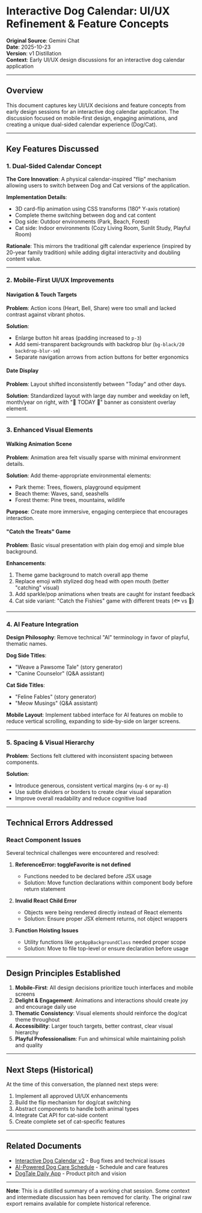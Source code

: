 # Interactive Dog Calendar: UI/UX Refinement & Feature Concepts

**Original Source**: Gemini Chat  
**Date**: 2025-10-23  
**Version**: v1 Distillation  
**Context**: Early UI/UX design discussions for an interactive dog calendar application

---

## Overview

This document captures key UI/UX decisions and feature concepts from early design sessions for an interactive dog calendar application. The discussion focused on mobile-first design, engaging animations, and creating a unique dual-sided calendar experience (Dog/Cat).

---

## Key Features Discussed

### 1. Dual-Sided Calendar Concept

**The Core Innovation**: A physical calendar-inspired "flip" mechanism allowing users to switch between Dog and Cat versions of the application.

**Implementation Details**:
- 3D card-flip animation using CSS transforms (180° Y-axis rotation)
- Complete theme switching between dog and cat content
- Dog side: Outdoor environments (Park, Beach, Forest)
- Cat side: Indoor environments (Cozy Living Room, Sunlit Study, Playful Room)

**Rationale**: This mirrors the traditional gift calendar experience (inspired by 20-year family tradition) while adding digital interactivity and doubling content value.

---

### 2. Mobile-First UI/UX Improvements

#### Navigation & Touch Targets
**Problem**: Action icons (Heart, Bell, Share) were too small and lacked contrast against vibrant photos.

**Solution**:
- Enlarge button hit areas (padding increased to `p-3`)
- Add semi-transparent backgrounds with backdrop blur (`bg-black/20 backdrop-blur-sm`)
- Separate navigation arrows from action buttons for better ergonomics

#### Date Display
**Problem**: Layout shifted inconsistently between "Today" and other days.

**Solution**: Standardized layout with large day number and weekday on left, month/year on right, with "🌟 TODAY 🌟" banner as consistent overlay element.

---

### 3. Enhanced Visual Elements

#### Walking Animation Scene
**Problem**: Animation area felt visually sparse with minimal environment details.

**Solution**: Add theme-appropriate environmental elements:
- Park theme: Trees, flowers, playground equipment
- Beach theme: Waves, sand, seashells
- Forest theme: Pine trees, mountains, wildlife

**Purpose**: Create more immersive, engaging centerpiece that encourages interaction.

#### "Catch the Treats" Game
**Problem**: Basic visual presentation with plain dog emoji and simple blue background.

**Enhancements**:
1. Theme game background to match overall app theme
2. Replace emoji with stylized dog head with open mouth (better "catching" visual)
3. Add sparkle/pop animations when treats are caught for instant feedback
4. Cat side variant: "Catch the Fishies" game with different treats (🐟 vs 🦴)

---

### 4. AI Feature Integration

**Design Philosophy**: Remove technical "AI" terminology in favor of playful, thematic names.

**Dog Side Titles**:
- "Weave a Pawsome Tale" (story generator)
- "Canine Counselor" (Q&A assistant)

**Cat Side Titles**:
- "Feline Fables" (story generator)
- "Meow Musings" (Q&A assistant)

**Mobile Layout**: Implement tabbed interface for AI features on mobile to reduce vertical scrolling, expanding to side-by-side on larger screens.

---

### 5. Spacing & Visual Hierarchy

**Problem**: Sections felt cluttered with inconsistent spacing between components.

**Solution**: 
- Introduce generous, consistent vertical margins (`my-6` or `my-8`)
- Use subtle dividers or borders to create clear visual separation
- Improve overall readability and reduce cognitive load

---

## Technical Errors Addressed

### React Component Issues
Several technical challenges were encountered and resolved:

1. **ReferenceError: toggleFavorite is not defined**
   - Functions needed to be declared before JSX usage
   - Solution: Move function declarations within component body before return statement

2. **Invalid React Child Error**
   - Objects were being rendered directly instead of React elements
   - Solution: Ensure proper JSX element returns, not object wrappers

3. **Function Hoisting Issues**
   - Utility functions like `getAppBackgroundClass` needed proper scope
   - Solution: Move to file top-level or ensure declaration before usage

---

## Design Principles Established

1. **Mobile-First**: All design decisions prioritize touch interfaces and mobile screens
2. **Delight & Engagement**: Animations and interactions should create joy and encourage daily use
3. **Thematic Consistency**: Visual elements should reinforce the dog/cat theme throughout
4. **Accessibility**: Larger touch targets, better contrast, clear visual hierarchy
5. **Playful Professionalism**: Fun and whimsical while maintaining polish and quality

---

## Next Steps (Historical)

At the time of this conversation, the planned next steps were:
1. Implement all approved UI/UX enhancements
2. Build the flip mechanism for dog/cat switching
3. Abstract components to handle both animal types
4. Integrate Cat API for cat-side content
5. Create complete set of cat-specific features

---

## Related Documents

- [Interactive Dog Calendar v2](Interactive%20Dog%20Calendar%20v2.md) - Bug fixes and technical issues
- [AI-Powered Dog Care Schedule](AI-Powered%20Dog%20Care%20Schedule.md) - Schedule and care features
- [DogTale Daily App](DogTale%20Daily%20Personalized%20Dog%20Calendar%20App.md) - Product pitch and vision

---

**Note**: This is a distilled summary of a working chat session. Some context and intermediate discussion has been removed for clarity. The original raw export remains available for complete historical reference.
